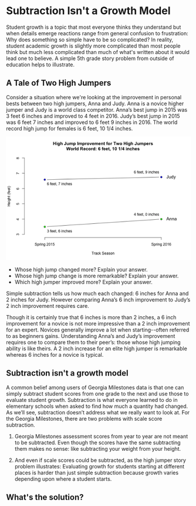 # Subtraction Isn't a Growth Model

Student growth is a topic that most everyone thinks they understand but when details emerge reactions range from general confusion
to frustration: Why does something so simple have to be so complicated? In reality, student academic growth is slightly
more complicated than most people think but much less complicated than much of what's written about it would lead one to believe.
A simple 5th grade story problem from outside of education helps to illustrate.

## A Tale of Two High Jumpers

Consider a situation where we're looking at the improvement in personal bests between two high jumpers, Anna and Judy.
Anna is a novice higher jumper and Judy is a world class competitor. Anna’s best jump in 2015 was 3 feet 6 inches and
improved to 4 feet in 2016. Judy’s best jump in 2015 was 6 feet 7 inches and improved to 6 feet 9 inches in 2016. The
world record high jump for females is 6 feet, 10 1/4 inches.

![Improvement for two high jumpers](https://raw.githubusercontent.com/Literasee/Georgia/master/Figures/high_jump_figure.png "Improvement for two high jumpers")

* Whose high jump changed more? Explain your answer.
* Whose high jump change is more remarkable? Explain your answer.
* Which high jumper improved more? Explain your answer.

Simple subtraction tells us how much each changed: 6 inches for Anna and 2 inches for Judy. However comparing Anna’s 6
inch improvement to Judy’s 2 inch improvement requires care.

Though it is certainly true that 6 inches is more than 2 inches, a 6 inch improvement for a novice is not more impressive than
a 2 inch improvement for an expert. Novices generally improve a lot when starting--often referred to as beginners gains.
Understanding Anna’s and Judy’s improvement requires one to compare them to their peer’s: those whose high jumping ability is
like theirs. A 2 inch increase for an elite high jumper is remarkable whereas 6 inches for a novice is typical.

## Subtraction isn't a growth model

A common belief among users of Georgia Milestones data is that one can simply subtract student scores from one grade to the
next and use those to evaluate student growth. Subtraction is what everyone learned to do in elementary schools when asked
to find how much a quantity had changed. As we’ll see, subtraction doesn’t address what we really want to look at.
For the Georgia Milestones, there are two problems with scale score subtraction.

1. Georgia Milestones assessment scores from year to year are not meant to be subtracted. Even though the scores have the same
subtracting them makes no sense: like subtracting your weight from your height.

2. And even if scale scores could be subtracted, as the high jumper story problem illustrates: Evaluating growth for
students starting at different places is harder than just simple subtraction because growth varies depending upon where
a student starts.  


## What's the solution?
